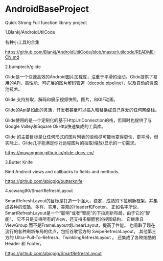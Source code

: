 # AndroidBaseProject
Quick Strong Full  function library project





1.Blankj/AndroidUtilCode

各种小工具的合集

https://github.com/Blankj/AndroidUtilCode/blob/master/utilcode/README-CN.md


2.bumptech/glide

Glide是一个快速高效的Android图片加载库，注重于平滑的滚动。Glide提供了易用的API，高性能、可扩展的图片解码管道（decode pipeline），以及自动的资源池技术。

Glide 支持拉取，解码和展示视频快照，图片，和GIF动画。

Glide的Api是如此的灵活，开发者甚至可以插入和替换成自己喜爱的任何网络栈。

Glide使用的是一个定制化的基于HttpUrlConnection的栈，但同时也提供了与Google Volley和Square OkHttp快速集成的工具库。

Glide 的主要目标是让任何形式的图片列表的滚动尽可能地变得更快、更平滑，但实际上，Glide几乎能满足你对远程图片的拉取/缩放/显示的一切需求。

https://muyangmin.github.io/glide-docs-cn/


3.Butter Knife

  Bind Android views and callbacks to fields and methods.

  https://github.com/abigpig/butterknife

4.scwang90/SmartRefreshLayout

  SmartRefreshLayout的目标是打造一个强大，稳定，成熟的下拉刷新框架，并集成各种的炫酷、多样、实用、美观的Header和Footer。
  正如名字所说，SmartRefreshLayout是一个“聪明”或者“智能”的下拉刷新布局，由于它的“智能”，
  它不只是支持所有的View，还支持多层嵌套的视图结构。 它继承自ViewGroup 而不是FrameLayout或LinearLayout，提高了性能。
  也吸取了现在流行的各种刷新布局的优点，包括谷歌官方的 SwipeRefreshLayout，
  其他第三方的 Ultra-Pull-To-Refresh、TwinklingRefreshLayout 。
  还集成了各种炫酷的 Header 和 Footer。

  https://github.com/abigpig/SmartRefreshLayout